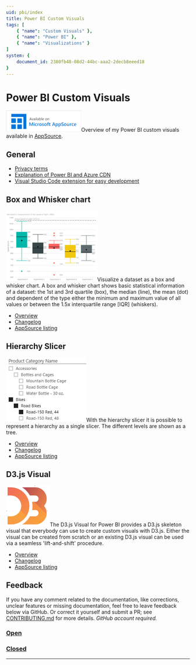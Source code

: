 ```yaml
---
uid: pbi/index
title: Power BI Custom Visuals
tags: [
    { "name": "Custom Visuals" }, 
    { "name": "Power BI" },
    { "name": "Visualizations" }
]
system: {
    document_id: 2380fb48-08d2-44bc-aaa2-2decb8eeed18
}
---
```

# Power BI Custom Visuals

![Microsoft AppSource Logo](images/MicrosoftAppSource_Small.png)Overview of my Power BI custom visuals available in [AppSource](https://appsource.microsoft.com/en-us/marketplace/apps?product=power-bi-visuals&page=1).

## General

- [Privacy terms](xref:privacy-terms.md)
- [Explanation of Power BI and Azure CDN](/2016/07/20/power-bi-visuals-delivered-via-azure-cdn/)
- [Visual Studio Code extension for easy development](/2016/08/06/vscode-extension-for-power-bi-custom-visuals/)

## Box and Whisker chart

![Box and Whisker chart](images/BoxWhiskerChart-thumbnail.png)Visualize a dataset as a box and whisker chart. A box and whisker chart shows basic statistical information of a dataset: the 1st and 3rd quartile (box), the median (line), the mean (dot) and dependent of the type either the minimum and maximum value of all values or between the 1.5x interquartile range [IQR] (whiskers).

- [Overview](xref:pbi/boxandwhisker/overview)
- [Changelog](xref:pbi/boxandwhisker/changelog)
- [AppSource listing](https://appsource.microsoft.com/product/power-bi-visuals/WA104380831?src=website&mktcmpid=overview)

## Hierarchy Slicer

![Hierarchy Slicer](images/HierarchySlicer.png)With the hierarchy slicer it is possible to represent a hierarchy as a single slicer. The different levels are shown as a tree.

- [Overview](xref:pbi/hierarchyslicer/overview)
- [Changelog](xref:pbi/hierarchyslicer/changelog)
- [AppSource listing](https://appsource.microsoft.com/product/power-bi-visuals/WA104380820?src=website&mktcmpid=overview)

## D3.js Visual

![D3.js Visual](images/D3js.png)The D3.js Visual for Power BI provides a D3.js skeleton visual that everybody can use to create custom visuals with D3.js. Either the visual can be created from scratch or an existing D3.js visual can be used via a seamless 'lift-and-shift' procedure.

- [Overview](xref:pbi/d3js/overview)
- [Changelog](xref:pbi/d3js/changelog)
- [AppSource listing](https://appsource.microsoft.com/en-us/product/power-bi-visuals/WA104381354?src=website&mktcmpid=overview)

## Feedback

If you have any comment related to the documentation, like corrections, unclear features or missing documentation, feel free to leave feedback below via GitHub. Or correct it yourself and submit a PR; see [CONTRIBUTING.md](https://github.com/liprec/azurebi-docs/blob/master/.github/CONTRIBUTING.md) for more details.
*GitHub account required.*

### [**Open**](#tab/docs-open)

### [**Closed**](#tab/docs-closed)

***
